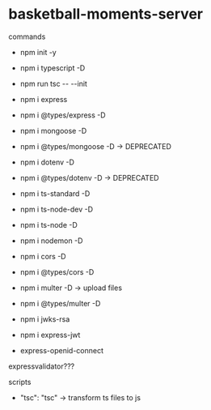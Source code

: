 # basketball-moments-server

commands
- npm init -y
- npm i typescript -D
- npm run tsc -- --init
- npm i express
- npm i @types/express -D
- npm i mongoose -D
- npm i @types/mongoose -D -> DEPRECATED
- npm i dotenv -D
- npm i @types/dotenv -D -> DEPRECATED
- npm i ts-standard -D
- npm i ts-node-dev -D

- npm i ts-node -D
- npm i nodemon -D
- npm i cors -D
- npm i @types/cors -D
- npm i multer -D -> upload files
- npm i @types/multer -D

- npm i jwks-rsa
- npm i express-jwt
- express-openid-connect

expressvalidator???

scripts
- "tsc": "tsc" -> transform ts files to js